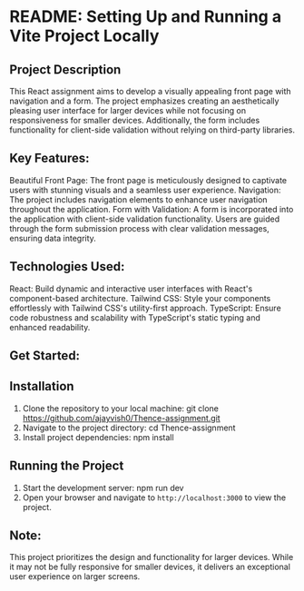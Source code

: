 # README: Setting Up and Running a Vite Project Locally

## Project Description

This React assignment aims to develop a visually appealing front page with navigation and a form. The project emphasizes creating an aesthetically pleasing user interface for larger devices while not focusing on responsiveness for smaller devices. Additionally, the form includes functionality for client-side validation without relying on third-party libraries.

## Key Features:

Beautiful Front Page: The front page is meticulously designed to captivate users with stunning visuals and a seamless user experience.
Navigation: The project includes navigation elements to enhance user navigation throughout the application.
Form with Validation: A form is incorporated into the application with client-side validation functionality. Users are guided through the form submission process with clear validation messages, ensuring data integrity.

## Technologies Used:

React: Build dynamic and interactive user interfaces with React's component-based architecture.
Tailwind CSS: Style your components effortlessly with Tailwind CSS's utility-first approach.
TypeScript: Ensure code robustness and scalability with TypeScript's static typing and enhanced readability.

## Get Started:

## Installation

1. Clone the repository to your local machine:
   git clone https://github.com/ajayvish0/Thence-assignment.git
2. Navigate to the project directory: cd Thence-assignment
3. Install project dependencies: npm install

## Running the Project

1. Start the development server: npm run dev
2. Open your browser and navigate to `http://localhost:3000` to view the project.

## Note:

This project prioritizes the design and functionality for larger devices. While it may not be fully responsive for smaller devices, it delivers an exceptional user experience on larger screens.
